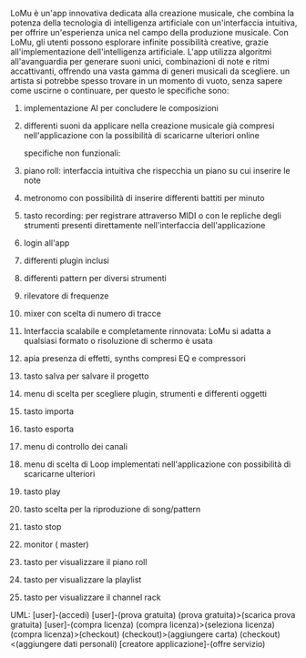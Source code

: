 LoMu è un'app innovativa dedicata alla creazione musicale, che combina la potenza della tecnologia di intelligenza artificiale con un'interfaccia intuitiva, per offrire un'esperienza unica nel campo della produzione musicale.
Con LoMu, gli utenti possono esplorare infinite possibilità creative, grazie all'implementazione dell'intelligenza artificiale. L'app utilizza algoritmi all'avanguardia per generare suoni unici, combinazioni di note e ritmi accattivanti, offrendo una vasta gamma di generi musicali da scegliere.
un artista si potrebbe spesso trovare in un momento di vuoto, senza sapere come uscirne o continuare, per questo 
le specifiche sono: 
1. implementazione AI per concludere le composizioni 
2. differenti suoni da applicare nella creazione musicale già compresi nell'applicazione con la possibilità di scaricarne ulteriori online
   
   specifiche non funzionali:
1. piano roll: interfaccia intuitiva che rispecchia un piano su cui inserire le note 
2. metronomo con possibilità di inserire differenti battiti per minuto 
3. tasto recording: per registrare attraverso MIDI o con le repliche degli strumenti presenti direttamente nell'interfaccia dell'applicazione 
4. login all'app 
5. differenti plugin inclusi
6. differenti pattern per diversi strumenti
7. rilevatore di frequenze
8. mixer con scelta di numero di tracce 
9. Interfaccia scalabile e completamente rinnovata: LoMu si adatta a qualsiasi formato o risoluzione di schermo è usata
10. apia presenza di effetti, synths compresi EQ e compressori
11. tasto salva per salvare il progetto
12. menu di scelta per scegliere plugin, strumenti e differenti oggetti
13. tasto importa
14. tasto esporta 
15. menu di controllo dei canali
16. menu di scelta di Loop implementati nell'applicazione con possibilità di scaricarne ulteriori
17. tasto play
18. tasto scelta per la riproduzione di song/pattern 
19. tasto stop
20. monitor ( master)
21. tasto per visualizzare il piano roll
22. tasto per visualizzare la playlist
23. tasto per visualizzare il channel rack
   
UML:
[user]-(accedi) 
[user]-(prova gratuita) 
(prova gratuita)>(scarica prova gratuita) 
[user]-(compra licenza) 
(compra licenza)>(seleziona licenza) 
(compra licenza)>(checkout)
(checkout)>(aggiungere carta)
(checkout)<(aggiungere dati personali) 
[creatore applicazione]-(offre servizio)
